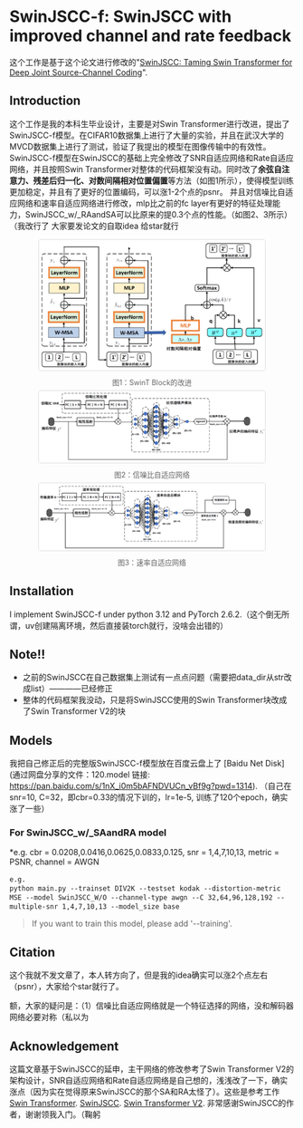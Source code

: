 # SwinJSCC-f: SwinJSCC with improved channel and rate feedback

这个工作是基于这个论文进行修改的"[SwinJSCC: Taming Swin Transformer for Deep Joint Source-Channel Coding](https://arxiv.org/abs/2308.09361)".

## Introduction

这个工作是我的本科生毕业设计，主要是对Swin Transformer进行改进，提出了SwinJSCC-f模型。在CIFAR10数据集上进行了大量的实验，并且在武汉大学的MVCD数据集上进行了测试，验证了我提出的模型在图像传输中的有效性。SwinJSCC-f模型在SwinJSCC的基础上完全修改了SNR自适应网络和Rate自适应网络，并且按照Swin Transformer对整体的代码框架没有动。同时改了**余弦自注意力、残差后归一化、对数间隔相对位置偏置**等方法（如图1所示），使得模型训练更加稳定，并且有了更好的位置编码，可以涨1-2个点的psnr。
并且对信噪比自适应网络和速率自适应网络进行修改，mlp比之前的fc layer有更好的特征处理能力，SwinJSCC_w/_RAandSA可以比原来的提0.3个点的性能。（如图2、3所示）
（我改行了 大家要发论文的自取idea 给star就行

<figure style="text-align: center; margin: 5px 0;">
  <img src="https://raw.githubusercontent.com/dccc2025/SwinJSCC-f/master/readme_imgs/1.png" 
       alt="Swin Block的改进" 
       style="width: 400px;  
              border: 1px solid #ddd;  
              border-radius: 4px;  
              display: block;  
              margin: 0 auto;"> 
  <figcaption style="font-size: 0.9em; color: #666; margin-top: 10px;">  
    图1：SwinT Block的改进
  </figcaption>
</figure>


<figure style="text-align: center; margin: 5px 0;">
  <img src="https://raw.githubusercontent.com/dccc2025/SwinJSCC-f/master/readme_imgs/2.png" 
       alt=信噪比自适应网络"" 
       style="width: 400px;  
              border: 1px solid #ddd;  
              border-radius: 4px;  
              display: block;  
              margin: 0 auto;"> 
  <figcaption style="font-size: 0.9em; color: #666; margin-top: 10px;">  
    图2：信噪比自适应网络
  </figcaption>
</figure>

<figure style="text-align: center; margin: 5px 0;">
  <img src="https://raw.githubusercontent.com/dccc2025/SwinJSCC-f/master/readme_imgs/3.png" 
       alt="速率自适应网络" 
       style="width: 400px;  
              border: 1px solid #ddd;  
              border-radius: 4px;  
              display: block;  
              margin: 0 auto;"> 
  <figcaption style="font-size: 0.9em; color: #666; margin-top: 10px;">  
    图3：速率自适应网络
  </figcaption>
</figure>

## Installation
I implement SwinJSCC-f under python 3.12 and PyTorch 2.6.2.（这个倒无所谓，uv创建隔离环境，然后直接装torch就行，没啥会出错的） 

## Note!!
* 之前的SwinJSCC在自己数据集上测试有一点点问题（需要把data_dir从str改成list）————已经修正
* 整体的代码框架我没动，只是将SwinJSCC使用的Swin Transformer块改成了Swin Transformer V2的块

## Models

我把自己修正后的完整版SwinJSCC-f模型放在百度云盘上了 [Baidu Net Disk](通过网盘分享的文件：120.model
链接: https://pan.baidu.com/s/1nX_i0m5bAFNDVUCn_vBf9g?pwd=1314). （自己在snr=10, C=32，即cbr=0.33的情况下训的，lr=1e-5, 训练了120个epoch，确实涨了一些）


### For SwinJSCC_w/_SAandRA model 
*e.g. cbr = 0.0208,0.0416,0.0625,0.0833,0.125, snr = 1,4,7,10,13, metric = PSNR, channel = AWGN

```
e.g.
python main.py --trainset DIV2K --testset kodak --distortion-metric MSE --model SwinJSCC_W/O --channel-type awgn --C 32,64,96,128,192 --multiple-snr 1,4,7,10,13 --model_size base
```

>If you want to train this model, please add '--training'. 


## Citation

这个我就不发文章了，本人转方向了，但是我的idea确实可以涨2个点左右（psnr），大家给个star就行了。

额，大家的疑问是：（1）信噪比自适应网络就是一个特征选择的网络，没和解码器网络必要对称（私以为

## Acknowledgement
这篇文章基于SwinJSCC的延申，主干网络的修改参考了Swin Transformer V2的架构设计，SNR自适应网络和Rate自适应网络是自己想的，浅浅改了一下，确实涨点（因为实在觉得原来SwinJSCC的那个SA和RA太怪了）。这些是参考工作 [Swin Transformer](https://github.com/microsoft/Swin-Transformer). [SwinJSCC](https://github.com/semcomm/swinjscc). [Swin Transformer V2](https://github.com/ChristophReich1996/Swin-Transformer-V2/).
非常感谢SwinJSCC的作者，谢谢领我入门。（鞠躬


